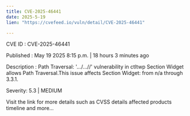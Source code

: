 ```yaml
---
title: CVE-2025-46441
date: 2025-5-19
lien: "https://cvefeed.io/vuln/detail/CVE-2025-46441"

---
```


CVE ID : CVE-2025-46441

Published :  May 19
2025
8:15 p.m. | 18 hours
3 minutes ago

Description : Path Traversal: '.../...//' vulnerability in ctltwp Section Widget allows Path Traversal.This issue affects Section Widget: from n/a through 3.3.1.

Severity: 5.3 | MEDIUM

Visit the link for more details
such as CVSS details
affected products
timeline
and more...
